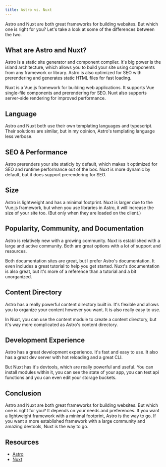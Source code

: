 ```yaml
---
title: Astro vs. Nuxt
---
```


Astro and Nuxt are both great frameworks for building websites. But which one is right for you? Let's take a look at some of the differences between the two.

## What are Astro and Nuxt?

Astro is a static site generator and component compiler. It's big power is the island architecture, which allows you to build your site using components from any framework or library. Astro is also optimized for SEO with prerendering and generates static HTML files for fast loading.

Nuxt is a Vue.js framework for building web applications. It supports Vue single-file components and prerendering for SEO. Nuxt also supports server-side rendering for improved performance.

## Language

Astro and Nuxt both use their own templating languages and typescript. Their solutions are similar, but in my opinion, Astro's templating language less verbose.

## SEO & Performance

Astro prerenders your site staticly by default, which makes it optimized for SEO and runtime performance out of the box. Nuxt is more dynamic by default, but it does support prerendering for SEO.

## Size

Astro is lightweight and has a minimal footprint. Nuxt is larger due to the Vue.js framework, but when you use libraries in Astro, it will increase the size of your site too. (But only when they are loaded on the client.)

## Popularity, Community, and Documentation

Astro is relatively new with a growing community. Nuxt is established with a large and active community. Both are great options with a lot of support and resources.

Both documentation sites are great, but I prefer Astro's documentation. It even includes a great tutorial to help you get started. Nuxt's documentation is also great, but it's more of a reference than a tutorial and a bit unorganized.

## Content Directory

Astro has a really powerful content directory built in. It's flexible and allows you to organize your content however you want. It is also really easy to use.

In Nuxt, you can use the content module to create a content directory, but it's way more complicated as Astro's content directory.

## Development Experience

Astro has a great development experience. It's fast and easy to use. It also has a great dev server with hot reloading and a great CLI.

But Nuxt has it's devtools, which are really powerful and useful. You can install modules within it, you can see the state of your app, you can test api functions and you can even edit your storage buckets.

## Conclusion

Astro and Nuxt are both great frameworks for building websites. But which one is right for you? It depends on your needs and preferences. If you want a lightweight framework with a minimal footprint, Astro is the way to go. If you want a more established framework with a large community and amazing devtools, Nuxt is the way to go.

## Resources

- [Astro](https://astro.build/)
- [Nuxt](https://nuxt.com/)
